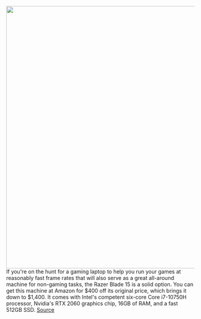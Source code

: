 <img src='https://cdn.vox-cdn.com/thumbor/kZHljdMp5968rvlG34Gw8fs8V0U=/0x0:2040x1360/1200x800/filters:focal(857x517:1183x843)/cdn.vox-cdn.com/uploads/chorus_image/image/67338255/razerblade15shot.0.jpg' width='700px' /><br/>
If you're on the hunt for a gaming laptop to help you run your games at reasonably fast frame rates that will also serve as a great all-around machine for non-gaming tasks, the Razer Blade 15 is a solid option. You can get this machine at Amazon for $400 off its original price, which brings it down to $1,400. It comes with Intel's competent six-core Core i7-10750H processor, Nvidia's RTX 2060 graphics chip, 16GB of RAM, and a fast 512GB SSD.
<a href='https://www.theverge.com/good-deals/2020/9/1/21417211/razer-blade-15-lenovo-legion-7i-gaming-laptop-deal-nvidia-sale-amazon'> Source <a/>